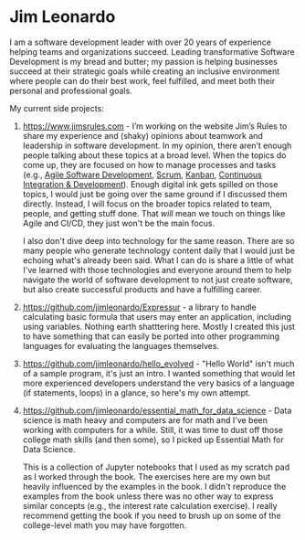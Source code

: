 # Jim Leonardo
I am a software development leader with over 20 years of experience helping teams and organizations succeed. Leading transformative Software Development is my bread and butter; my passion is helping businesses succeed at their strategic goals while creating an inclusive environment where people can do their best work, feel fulfilled, and meet both their personal and professional goals.
 

My current side projects:
1. <https://www.jimsrules.com> - I’m working on the website Jim’s Rules to share my experience and (shaky) opinions about teamwork and leadership in software development. In my opinion, there aren’t enough people talking about these topics at a broad level. When the topics do come up, they are focused on how to manage processes and tasks (e.g., [Agile Software Development](https://en.wikipedia.org/wiki/Agile_software_development), [Scrum](https://en.wikipedia.org/wiki/Scrum_(software_development)), [Kanban](https://en.wikipedia.org/wiki/Kanban_(development)), [Continuous Integration & Development](https://en.wikipedia.org/wiki/CI/CD)). Enough digital ink gets spilled on those topics, I would just be going over the same ground if I discussed them directly. Instead, I will focus on the broader topics related to team, people, and getting stuff done. That *will* mean we touch on things like Agile and CI/CD, they just won't be the main focus.

    I also don't dive deep into technology for the same reason. There are so many people who generate technology content daily that I would just be echoing what's already been said. What I can do is share a little of what I've learned with those technologies and everyone around them to help navigate the world of software development to not just create software, but also create successful products and have a fulfilling career.

1. <https://github.com/jimleonardo/Expressur> - a library to handle calculating basic formula that users may enter an application, including using variables. Nothing earth shatttering here. Mostly I created this just to have something that can easily be ported into other programming languages for evaluating the languages themselves.
1. <https://github.com/jimleonardo/hello_evolved> - "Hello World" isn't much of a sample program, it's just an intro. I wanted something that would let more experienced developers understand the very basics of a language (if statements, loops) in a glance, so here's my own attempt.
1. <https://github.com/jimleonardo/essential_math_for_data_science> - Data science is math heavy and computers are for math and I've been working with computers for a while. Still, it was time to dust off those college math skills (and then some), so I picked up Essential Math for Data Science.
    
    This is a collection of Jupyter notebooks that I used as my scratch pad as I worked through the book. The exercises here are my own but heavily influenced by the examples in the book. I didn't reproduce the examples from the book unless there was no other way to express similar concepts (e.g., the interest rate calculation exercise). I really recommend getting the book if you need to brush up on some of the college-level math you may have forgotten.
